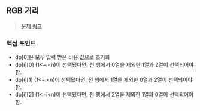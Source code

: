 ## RGB 거리
>[문제 링크](https://www.acmicpc.net/problem/1149)

### 핵심 포인트 
- dp[0]은 모두 입력 받은 비용 값으로 초기화
- dp[i][0] (1<=i<n)이 선택됐다면, 전 행에서 0열을 제외한 1열과 2열이 선택되어야 함.
- dp[i][1] (1<=i<n)이 선택됐다면, 전 행에서 1열을 제외한 0열과 2열이 선택되어야 함.
- dp[i][2] (1<=i<n)이 선택됐다면, 전 행에서 2열을 제외한 1열과 0열이 선택되어야 함.